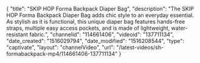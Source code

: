 {
    "title": "SKIP HOP Forma Backpack Diaper Bag",
    "description": "The SKIP HOP Forma Backpack Diaper Bag adds chic style to an everyday essential. As stylish as it is functional, this unique diaper bag features hands-free straps, multiple easy access pockets, and is made of lightweight, water-resistant fabric.",
    "channelid": "114661406",
    "videoid": "137711134",
    "date_created": "1516029794",
    "date_modified": "1516208544",
    "type": "captivate",
    "layout": "channelVideo",
    "url": "\/latest-videos\/sh-formabackpack-mp4\/114661406-137711134"
}